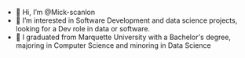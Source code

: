 - 👋 Hi, I’m @Mick-scanlon
- 👀 I’m interested in Software Development and data science projects, looking for a Dev role in data or software.
- 🌱 I graduated from Marquette University with a Bachelor's degree, majoring in Computer Science and minoring in Data Science

<!---
Mick-scanlon/Mick-scanlon is a ✨ special ✨ repository because its `README.md` (this file) appears on your GitHub profile.
You can click the Preview link to take a look at your changes.
--->
